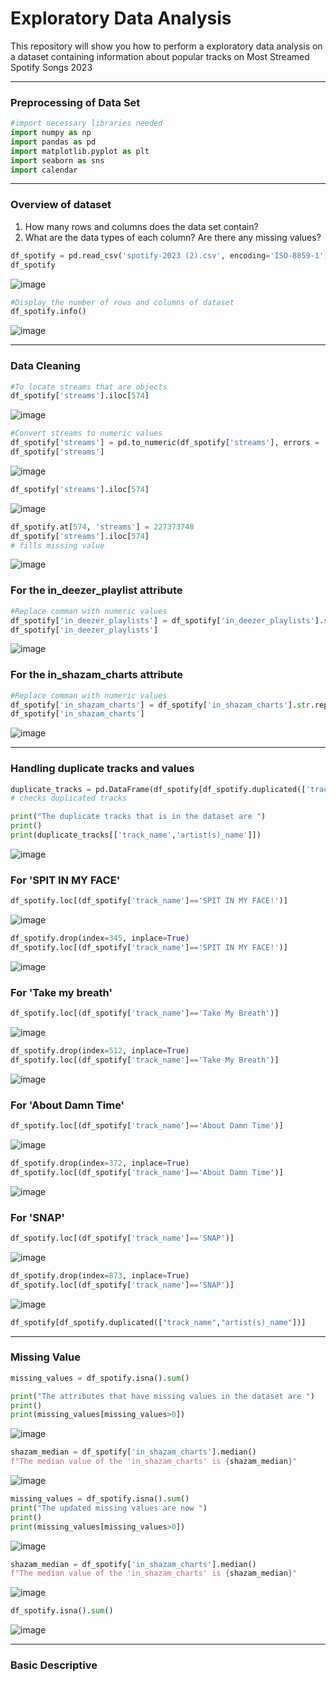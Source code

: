 # Exploratory Data Analysis

This repository will show you how to perform a exploratory data analysis on a dataset containing information about popular tracks on Most Streamed Spotify Songs 2023

***

### Preprocessing of Data Set

```python
#import necessary libraries needed
import numpy as np
import pandas as pd
import matplotlib.pyplot as plt
import seaborn as sns
import calendar
```
***

### Overview of dataset
1. How many rows and columns does the data set contain?
2. What are the data types of each column? Are there any missing values?

```python
df_spotify = pd.read_csv('spotify-2023 (2).csv', encoding='ISO-8859-1')
df_spotify
```

![image](https://github.com/user-attachments/assets/bf29649f-a53c-49ba-8f2f-f1a9ade7b231)

```python
#Display the number of rows and columns of dataset
df_spotify.info()
```
![image](https://github.com/user-attachments/assets/03587e13-214e-47d8-a9e3-99781d82d5de)

***

### Data Cleaning

```python
#To locate streams that are objects
df_spotify['streams'].iloc[574]
```

![image](https://github.com/user-attachments/assets/a7839bea-a0d7-42c7-b219-93a170583b44)

```python
#Convert streams to numeric values
df_spotify['streams'] = pd.to_numeric(df_spotify['streams'], errors = 'coerce')
df_spotify['streams']
```

![image](https://github.com/user-attachments/assets/fd65b566-d9a5-480b-a297-c6ca83982fc3)

```python
df_spotify['streams'].iloc[574]
```

![image](https://github.com/user-attachments/assets/98a4d711-8452-4987-afdf-86b16b6a3e42)

```python
df_spotify.at[574, 'streams'] = 227373748
df_spotify['streams'].iloc[574]
# fills missing value
```
![image](https://github.com/user-attachments/assets/cbd9cbc8-2e65-495f-9e69-fb2fd23e2fb1)

### For the in_deezer_playlist attribute
```python
#Replace comman with numeric values
df_spotify['in_deezer_playlists'] = df_spotify['in_deezer_playlists'].str.replace(",","").astype(float)
df_spotify['in_deezer_playlists']
```

![image](https://github.com/user-attachments/assets/20a48db5-dd38-43c0-9725-7d328794ee3d)

### For the in_shazam_charts attribute
```python
#Replace comman with numeric values
df_spotify['in_shazam_charts'] = df_spotify['in_shazam_charts'].str.replace(",","").astype(float)
df_spotify['in_shazam_charts']
```

![image](https://github.com/user-attachments/assets/4570fd43-9d5f-4abd-b132-7acf7d619047)

***

### Handling duplicate tracks and values
```python
duplicate_tracks = pd.DataFrame(df_spotify[df_spotify.duplicated(['track_name','artist(s)_name'])])
# checks duplicated tracks

print("The duplicate tracks that is in the dataset are ")
print()
print(duplicate_tracks[['track_name','artist(s)_name']])
```

![image](https://github.com/user-attachments/assets/7f954d33-c501-4551-91fc-bad331faa51b)

### For 'SPIT IN MY FACE'
```python
df_spotify.loc[(df_spotify['track_name']=='SPIT IN MY FACE!')]
```

![image](https://github.com/user-attachments/assets/76b311e8-44f4-4364-85f6-6c88d660cfca)

```python
df_spotify.drop(index=345, inplace=True)
df_spotify.loc[(df_spotify['track_name']=='SPIT IN MY FACE!')]
```

![image](https://github.com/user-attachments/assets/85846830-222b-4544-978b-663cb5f31591)

### For 'Take my breath'
```python
df_spotify.loc[(df_spotify['track_name']=='Take My Breath')]
```

![image](https://github.com/user-attachments/assets/00b0c7f0-68bc-4848-8ca3-8d79d80b9dfa)

```python
df_spotify.drop(index=512, inplace=True)
df_spotify.loc[(df_spotify['track_name']=='Take My Breath')]
```

![image](https://github.com/user-attachments/assets/7e13bff2-89ed-4c23-a541-85eaee39f1bc)

### For 'About Damn Time'
```python
df_spotify.loc[(df_spotify['track_name']=='About Damn Time')]
```

![image](https://github.com/user-attachments/assets/0ffe806b-0707-44fc-b37c-46db484dff83)

```python
df_spotify.drop(index=372, inplace=True)
df_spotify.loc[(df_spotify['track_name']=='About Damn Time')]
```

![image](https://github.com/user-attachments/assets/363f10ee-1cb6-4acf-8729-b27ca5704439)

### For 'SNAP'
```python
df_spotify.loc[(df_spotify['track_name']=='SNAP')]
```

![image](https://github.com/user-attachments/assets/002fbb46-4caa-48a7-8c84-6333f9abd4e3)

```python
df_spotify.drop(index=873, inplace=True)
df_spotify.loc[(df_spotify['track_name']=='SNAP')]
```

![image](https://github.com/user-attachments/assets/839eb434-16d3-4aca-ab73-eebea42271cb)

```python
df_spotify[df_spotify.duplicated(["track_name","artist(s)_name"])]
```

***

### Missing Value
```python
missing_values = df_spotify.isna().sum()

print("The attributes that have missing values in the dataset are ")
print()
print(missing_values[missing_values>0])
```
![image](https://github.com/user-attachments/assets/ce5c6f23-e518-4ebf-abcc-b8d93a127376)


```python
shazam_median = df_spotify['in_shazam_charts'].median()
f"The median value of the 'in_shazam_charts' is {shazam_median}"
```

![image](https://github.com/user-attachments/assets/e49c2864-09ed-462d-a36a-f1b84ff6dd26)

```python
missing_values = df_spotify.isna().sum()
print("The updated missing values are now ")
print()
print(missing_values[missing_values>0])
```

![image](https://github.com/user-attachments/assets/0b1dde73-69f2-4c5c-9219-7eda27c68597)

```python
shazam_median = df_spotify['in_shazam_charts'].median()
f"The median value of the 'in_shazam_charts' is {shazam_median}"
```

![image](https://github.com/user-attachments/assets/f10f82c1-eae8-49f5-aa38-f328b116f54c)

```python
df_spotify.isna().sum()
```

![image](https://github.com/user-attachments/assets/1ae8f11a-db01-49a9-a9bb-7fec2a2a8b4f)

***

### Basic Descriptive



































